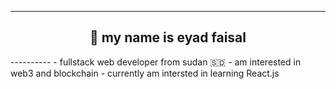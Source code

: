 ----------
<h2 align="center">🤝 my name is eyad faisal</h2>
----------
- fullstack web developer from sudan 🇸🇩
- am interested in web3 and blockchain
- currently am intersted in learning React.js <![React logo](https://github.com/eyadevv/eyadevv/blob/readme-branch/images.jpg)>
